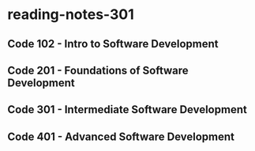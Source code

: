 # reading-notes-301

## Code 102 - Intro to Software Development
## Code 201 - Foundations of Software Development
## Code 301 - Intermediate Software Development
## Code 401 - Advanced Software Development